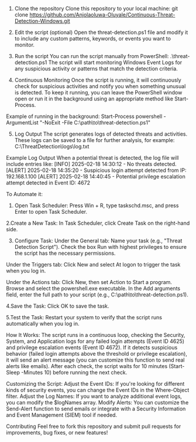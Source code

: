 1. Clone the repository
Clone this repository to your local machine:
git clone https://github.com/Anjolaoluwa-Oluyale/Continuous-Threat-Detection-Windows.git

2. Edit the script (optional)
Open the threat-detection.ps1 file and modify it to include any custom patterns, keywords, or events you want to monitor.

3. Run the script
You can run the script manually from PowerShell:
.\threat-detection.ps1
The script will start monitoring Windows Event Logs for any suspicious activity or patterns that match the detection criteria.

4. Continuous Monitoring
Once the script is running, it will continuously check for suspicious activities and notify you when something unusual is detected. To keep it running, you can leave the PowerShell window open or run it in the background using an appropriate method like Start-Process.

Example of running in the background:
Start-Process powershell -ArgumentList "-NoExit -File C:\path\to\threat-detection.ps1"

5. Log Output
The script generates logs of detected threats and activities. These logs can be saved to a file for further analysis, for example:
C:\ThreatDetection\logs\log.txt

Example Log Output
When a potential threat is detected, the log file will include entries like:
[INFO] 2025-02-18 14:30:12 - No threats detected.
[ALERT] 2025-02-18 14:35:20 - Suspicious login attempt detected from IP: 192.168.1.100
[ALERT] 2025-02-18 14:40:45 - Potential privilege escalation attempt detected in Event ID: 4672

To Automate it:
1. Open Task Scheduler:
Press Win + R, type taskschd.msc, and press Enter to open Task Scheduler.

2.Create a New Task:
In Task Scheduler, click Create Task on the right-hand side.

3. Configure Task:
Under the General tab:
Name your task (e.g., "Threat Detection Script").
Check the box Run with highest privileges to ensure the script has the necessary permissions.

Under the Triggers tab:
Click New and select At logon to trigger the task when you log in.

Under the Actions tab:
Click New, then set Action to Start a program.
Browse and select the powershell.exe executable.
In the Add arguments field, enter the full path to your script (e.g., C:\path\to\threat-detection.ps1).

4.Save the Task:
Click OK to save the task.

5.Test the Task:
Restart your system to verify that the script runs automatically when you log in.


How It Works:
The script runs in a continuous loop, checking the Security, System, and Application logs for any failed login attempts (Event ID 4625) and privilege escalation events (Event ID 4672).
If it detects suspicious behavior (failed login attempts above the threshold or privilege escalation), it will send an alert message (you can customize this function to send real alerts like emails).
After each check, the script waits for 10 minutes (Start-Sleep -Minutes 10) before running the next check.

Customizing the Script:
Adjust the Event IDs: If you're looking for different kinds of security events, you can change the Event IDs in the Where-Object filter.
Adjust the Log Names: If you want to analyze additional event logs, you can modify the $logNames array.
Modify Alerts: You can customize the Send-Alert function to send emails or integrate with a Security Information and Event Management (SIEM) tool if needed.

Contributing
Feel free to fork this repository and submit pull requests for improvements, bug fixes, or new features!

